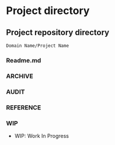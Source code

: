 # Project directory 
  ## Project repository directory
    Domain Name/Project Name

   ### Readme.md
   ### ARCHIVE

   ### AUDIT

   ### REFERENCE

   ### WIP


* WIP: Work In Progress

